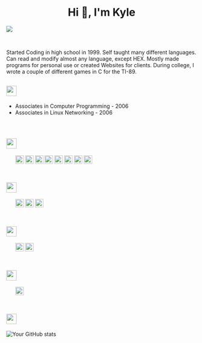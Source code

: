 <h1 align="center">Hi 👋, I'm Kyle</h1>

![](https://komarev.com/ghpvc/?username=kyle-ingalsbe&color=brightgreen&abbreviated=true)

<div>&nbsp;&nbsp;&nbsp;&nbsp;&nbsp;</div>

<P>
  Started Coding in high school in 1999. Self taught many different languages. Can read and modify almost any language, except HEX. Mostly made programs for personal use or created Websites for clients. During college, I wrote a couple of different games in C for the TI-89.  
   
</P>

 <h2> <img height="27px" src="https://img.shields.io/badge/-Education-02bbff?style=plastic&logoColor=white"></h2> 
  <ul>
    <li>Associates in Computer Programming - 2006</li>
    <li>Associates in Linux Networking - 2006</li>
  </ul>


<div>&nbsp;&nbsp;&nbsp;&nbsp;&nbsp;</div>
  <h2> <img height="27px" src="https://img.shields.io/badge/-Languages-02bbff?style=plastic&logoColor=white"></h2> 
<span> 
  &nbsp;&nbsp;&nbsp;&nbsp;&nbsp;
  <img height="22px" src="https://img.shields.io/badge/C-00599C?style=plastic&logo=c&logoColor=white">
  <img height="22px" src="https://img.shields.io/badge/C%2B%2B-00599C?style=plastic&logo=c%2B%2B&logoColor=white">
  <img height="22px" src="https://img.shields.io/badge/PHP-777BB4?style=plastic&logo=php&logoColor=white">
  <img height="22px" src="https://img.shields.io/badge/HTML5-E34F26?style=plastic&logo=html5&logoColor=white">
  <img height="22px" src="https://img.shields.io/badge/CSS3-1572B6?style=plastic&logo=css3&logoColor=white">
  <img height="22px" src="https://img.shields.io/badge/JavaScript-F7DF1E?style=plastic&logo=javascript&logoColor=black">
  <img height="22px" src="https://img.shields.io/badge/Java-ED8B00?style=plastic&logo=java&logoColor=white">  
  <img height="22px" src="https://img.shields.io/badge/-Bash_Script-green?style=plastic&logo=java&logoColor=white">  
</span>
<div>&nbsp;&nbsp;&nbsp;&nbsp;&nbsp;</div>

  <h2> <img  height="27px" src="https://img.shields.io/badge/-Databases-02bbff?style=plastic&logoColor=white"></h2> 
<span>
  &nbsp;&nbsp;&nbsp;&nbsp;&nbsp; 
  <img height="22px" src="https://img.shields.io/badge/MySQL-00758f?style=plastic&logo=mysql&logoColor=white">
  <img height="22px" src="https://img.shields.io/badge/MariaDB-4EA94B?style=plastic&logo=mariadb&logoColor=white">
    <img height="22px" src="https://img.shields.io/badge/Oracle8i-red?style=plastic&logoColor=white">
</span>
<div>&nbsp;&nbsp;&nbsp;&nbsp;&nbsp;</div>

  <h2> <img  height="27px" src="https://img.shields.io/badge/-Operating_Systems-02bbff?style=plastic&logoColor=white"></h2> 
 <span>
   &nbsp;&nbsp;&nbsp;&nbsp;&nbsp;
   <img height="22px" src="https://img.shields.io/badge/Linux-FCC624?style=plastic&logo=linux&logoColor=black">
   <img height="22px" src="https://img.shields.io/badge/Windows-0078D6?style=plastic&logo=windows&logoColor=white">   
 </span> 
 <div>&nbsp;&nbsp;&nbsp;&nbsp;&nbsp;</div>

   <h2> <img  height="27px" src="https://img.shields.io/badge/-IDE-02bbff?style=plastic&logoColor=white"></h2> 
 <span>
   &nbsp;&nbsp;&nbsp;&nbsp;&nbsp;
   <img height="22px" src="https://img.shields.io/badge/-Visual_Studio_Code-0078D4?style=plastic&logo=visual%20studio%20code">
 </span> 
 <div>&nbsp;&nbsp;&nbsp;&nbsp;&nbsp;</div>

 
 <h2> <img  height="27px" src="https://img.shields.io/badge/-GitHub_Contributions_Summary-02bbff?style=plastic&logoColor=white"></h2> 



![Your GitHub stats](https://github-readme-stats.vercel.app/api?username=kyle-ingalsbe&hide_border=true&show_icons=true&bg_color=151515&title_color=02bbff&icon_color=02bbff&text_bold=false&text_color=ffffff)
<!--
**kyle-ingalsbe/kyle-ingalsbe** is a ✨ _special_ ✨ repository because its `README.md` (this file) appears on your GitHub profile.

<a href="https://git.io/streak-stats"><img src="https://github-readme-streak-stats.herokuapp.com?user=kyle-ingalsbe&theme=dark&hide_border=true&border_radius=10" alt="GitHub Streak" /></a>

Here are some ideas to get you started:

- 🔭 I’m currently working on ...
- 🌱 I’m currently learning ...
- 👯 I’m looking to collaborate on ...
- 🤔 I’m looking for help with ...
- 💬 Ask me about ...
- 📫 How to reach me: ...
- 😄 Pronouns: ...
- ⚡ Fun fact: ...
-->
